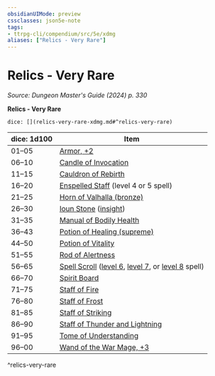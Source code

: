 ```yaml
---
obsidianUIMode: preview
cssclasses: json5e-note
tags:
- ttrpg-cli/compendium/src/5e/xdmg
aliases: ["Relics - Very Rare"]
---
```

# Relics - Very Rare
*Source: Dungeon Master's Guide (2024) p. 330* 

**Relics - Very Rare**

`dice: [](relics-very-rare-xdmg.md#^relics-very-rare)`

| dice: 1d100 | Item |
|-------------|------|
| 01–05 | [Armor, +2](Mechanics/items/2-armor-xdmg.md) |
| 06–10 | [Candle of Invocation](Mechanics/items/candle-of-invocation-xdmg.md) |
| 11–15 | [Cauldron of Rebirth](Mechanics/items/cauldron-of-rebirth-xdmg.md) |
| 16–20 | [Enspelled Staff](Mechanics/items/enspelled-staff-xdmg.md) (level 4 or 5 spell) |
| 21–25 | [Horn of Valhalla (bronze)](Mechanics/items/horn-of-valhalla-bronze-xdmg.md) |
| 26–30 | [Ioun Stone](Mechanics/items/ioun-stone-xdmg.md) ([insight](Mechanics/items/ioun-stone-insight-xdmg.md)) |
| 31–35 | [Manual of Bodily Health](Mechanics/items/manual-of-bodily-health-xdmg.md) |
| 36–43 | [Potion of Healing (supreme)](Mechanics/items/potion-of-supreme-healing-xdmg.md) |
| 44–50 | [Potion of Vitality](Mechanics/items/potion-of-vitality-xdmg.md) |
| 51–55 | [Rod of Alertness](Mechanics/items/rod-of-alertness-xdmg.md) |
| 56–65 | [Spell Scroll](Mechanics/items/spell-scroll-xdmg.md) ([level 6](Mechanics/items/spell-scroll-level-6-xdmg.md), [level 7](Mechanics/items/spell-scroll-level-7-xdmg.md), or [level 8](Mechanics/items/spell-scroll-level-8-xdmg.md) spell) |
| 66–70 | [Spirit Board](Mechanics/items/spirit-board-xdmg.md) |
| 71–75 | [Staff of Fire](Mechanics/items/staff-of-fire-xdmg.md) |
| 76–80 | [Staff of Frost](Mechanics/items/staff-of-frost-xdmg.md) |
| 81–85 | [Staff of Striking](Mechanics/items/staff-of-striking-xdmg.md) |
| 86–90 | [Staff of Thunder and Lightning](Mechanics/items/staff-of-thunder-and-lightning-xdmg.md) |
| 91–95 | [Tome of Understanding](Mechanics/items/tome-of-understanding-xdmg.md) |
| 96–00 | [Wand of the War Mage, +3](Mechanics/items/3-wand-of-the-war-mage-xdmg.md) |
^relics-very-rare